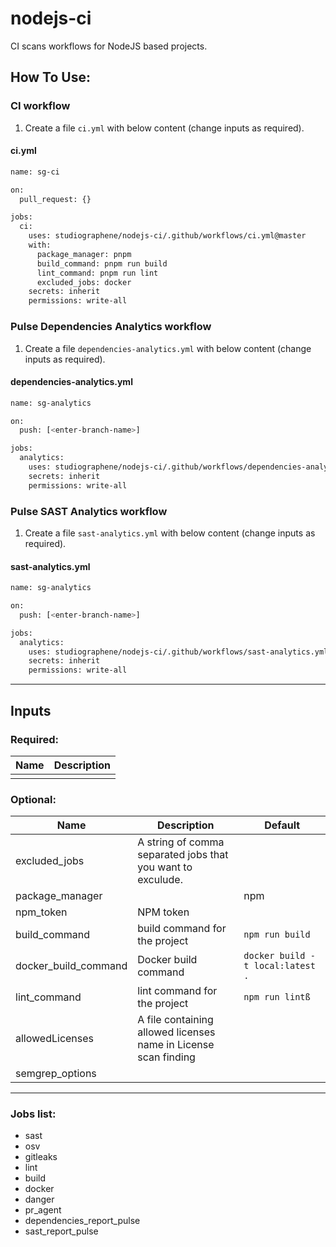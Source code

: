 # nodejs-ci

CI scans workflows for NodeJS based projects.

## How To Use:

### CI workflow

1. Create a file `ci.yml` with below content (change inputs as required).

#### ci.yml

```sh
name: sg-ci

on:
  pull_request: {}

jobs:
  ci:
    uses: studiographene/nodejs-ci/.github/workflows/ci.yml@master
    with:
      package_manager: pnpm
      build_command: pnpm run build
      lint_command: pnpm run lint
      excluded_jobs: docker
    secrets: inherit
    permissions: write-all
```

### Pulse Dependencies Analytics workflow

1. Create a file `dependencies-analytics.yml` with below content (change inputs as required).

#### dependencies-analytics.yml

```sh
name: sg-analytics

on:
  push: [<enter-branch-name>]

jobs:
  analytics:
    uses: studiographene/nodejs-ci/.github/workflows/dependencies-analytics.yml@master
    secrets: inherit
    permissions: write-all
```

### Pulse SAST Analytics workflow

1. Create a file `sast-analytics.yml` with below content (change inputs as required).

#### sast-analytics.yml

```sh
name: sg-analytics

on:
  push: [<enter-branch-name>]

jobs:
  analytics:
    uses: studiographene/nodejs-ci/.github/workflows/sast-analytics.yml@master
    secrets: inherit
    permissions: write-all
```

---

## Inputs

### Required:

| Name | Description |
| ---- | ----------- |
|      |             |

### Optional:

| Name                 | Description                                                     | Default                          |
| -------------------- | --------------------------------------------------------------- | -------------------------------- |
| excluded_jobs        | A string of comma separated jobs that you want to exculude.     |                                  |
| package_manager      |                                                                 | npm                              |
| npm_token            | NPM token                                                       |                                  |
| build_command        | build command for the project                                   | `npm run build`                  |
| docker_build_command | Docker build command                                            | `docker build -t local:latest .` |
| lint_command         | lint command for the project                                    | `npm run lintß`                  |
| allowedLicenses      | A file containing allowed licenses name in License scan finding |                                  |
| semgrep_options      |                                                                 |                                  |

---

### Jobs list:

- sast
- osv
- gitleaks
- lint
- build
- docker
- danger
- pr_agent
- dependencies_report_pulse
- sast_report_pulse

